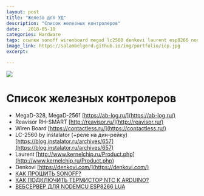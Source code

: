 ```yaml
---
layout: post
title: "Железо для УД"
description: "Список железных контролеров"
date:   2018-05-18
categories: Hardware
tags: ссылки sonoff wirenboard megad lc2560 denkovi laurent esp8266 nodemcu
image_link: https://salambelgord.github.io/img/portfolio/icp.jpg
excerpt:

---
```


![](https://salambelgord.github.io/img/portfolio/icp.jpg )

# Список железных контролеров

* MegaD-328, MegaD-2561 [https://ab-log.ru/](https://ab-log.ru/)
* Reavisor RH-SMART [http://reavisor.ru/](http://reavisor.ru/)
* Wiren Board [https://contactless.ru/](https://contactless.ru/)
* LC-2560 by instalator (+реле на дин-рейку) [https://blog.instalator.ru/archives/657](https://blog.instalator.ru/archives/657)
* Laurent [http://www.kernelchip.ru/Product.php](http://www.kernelchip.ru/Product.php)
* Denkovi [https://denkovi.com/](https://denkovi.com/)
* [КАК ПРОШИТЬ SONOFF?](http://4pda.ru/forum/index.php?showtopic=872563&st=0#Spoil-67341935-2)
* [КАК ПОДКЛЮЧИТЬ ТЕРМИСТОР NTC К ARDUINO?](http://radioprog.ru/post/185)
* [ВЕБСЕРВЕР ДЛЯ NODEMCU ESP8266 LUA](https://github.com/bondrogeen/DoT)
